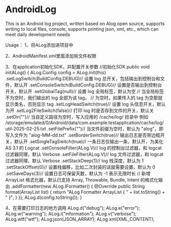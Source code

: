 # AndroidLog
This is an Android log project, written based on Alog open source, supports writing to local files, console, supports printing json, xml, etc., which can meet daily development needs


Usage：
1、将ALog添加进项目中

2、AndroidManifest.xml里面添加些文件权限
    <uses-permission android:name="android.permission.READ_EXTERNAL_STORAGE"/>
    <uses-permission android:name="android.permission.WRITE_EXTERNAL_STORAGE"/>
    
3、在application初始化SDK，并配置开关参数
    //初始化SDK
    public void initALog() {
        ALog.Config config = ALog.init(this)
                .setLogSwitch(BuildConfig.DEBUG)// 设置 log 总开关，包括输出到控制台和文件，默认开
                .setConsoleSwitch(BuildConfig.DEBUG)// 设置是否输出到控制台开关，默认开
                .setGlobalTag(null)// 设置 log 全局标签，默认为空
                // 当全局标签不为空时，我们输出的 log 全部为该 tag，
                // 为空时，如果传入的 tag 为空那就显示类名，否则显示 tag
                .setLogHeadSwitch(true)// 设置 log 头信息开关，默认为开
                .setLog2FileSwitch(false)// 打印 log 时是否存到文件的开关，默认关
                .setDir("")// 当自定义路径为空时，写入应用的 /cache/log/ 目录中 例如 /storage/emulated/0/Android/data/com.example.testapplication/cache/log/util-2025-02-25.txt
                .setFilePrefix("")// 当文件前缀为空时，默认为 "alog"，即写入文件为 "alog-MM-dd.txt"
                .setBorderSwitch(true)// 输出日志是否带边框开关，默认开
                .setSingleTagSwitch(true)// 一条日志仅输出一条，默认开，为美化 AS 3.1 的 Logcat
                .setConsoleFilter(ALog.V)// log 的控制台过滤器，和 logcat 过滤器同理，默认 Verbose
                .setFileFilter(ALog.V)// log 文件过滤器，和 logcat 过滤器同理，默认 Verbose
                .setStackDeep(1)// log 栈深度，默认为 1
                .setStackOffset(0)// 设置栈偏移，比如二次封装的话就需要设置，默认为 0
                .setSaveDays(3)// 设置日志可保留天数，默认为 -1 表示无限时长
                // 新增 ArrayList 格式化器，默认已支持 Array, Throwable, Bundle, Intent 的格式化输出
                .addFormatter(new ALog.IFormatter<ArrayList>() {
                    @Override
                    public String format(ArrayList list) {
                        return "ALog Formatter ArrayList { " + list.toString() + " }";
                    }
                });
        ALog.d(config.toString());
    }
    
4、在需要打印日志的地方调用
    ALog.d("debug");
    ALog.e("error");
    ALog.w("warning");
    ALog.i("information");
    ALog.v("verbose");
    ALog.wtf("wtf");
    ALog.json(JSON_ARRAY);
    ALog.xml(XML_CONTENT);
